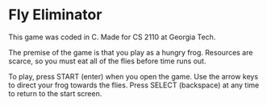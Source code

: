 # Fly Eliminator

This game was coded in C. Made for CS 2110 at Georgia Tech. 

The premise of the game is that you play as a hungry frog. Resources are scarce, so you must eat all of the flies before time runs out.

To play, press START (enter) when you open the game. Use the arrow keys to direct your frog towards the flies. Press SELECT (backspace) at any time to return to the start screen.

